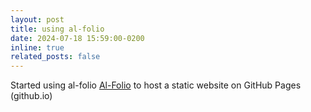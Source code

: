 ```yaml
---
layout: post
title: using al-folio
date: 2024-07-18 15:59:00-0200
inline: true
related_posts: false
---
```


[Al-Folio]: https://github.com/alshedivat/al-folio "https://github.com/alshedivat/al-folio"

Started using al-folio [Al-Folio] to host a static website on GitHub Pages (github.io)




